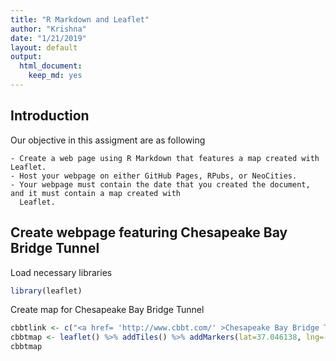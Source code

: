```yaml
---
title: "R Markdown and Leaflet"
author: "Krishna"
date: "1/21/2019"
layout: default
output:
  html_document: 
    keep_md: yes
---
```


## Introduction
  Our objective in this assigment are as following
  
    - Create a web page using R Markdown that features a map created with Leaflet.
    - Host your webpage on either GitHub Pages, RPubs, or NeoCities.
    - Your webpage must contain the date that you created the document, and it must contain a map created with
      Leaflet. 
  
## Create webpage featuring Chesapeake Bay Bridge Tunnel

Load necessary libraries


```r
library(leaflet)
```

Create map for Chesapeake Bay Bridge Tunnel


```r
cbbtlink <- c("<a href= 'http://www.cbbt.com/' >Chesapeake Bay Bridge Tunnel</a>")
cbbtmap <- leaflet() %>% addTiles() %>% addMarkers(lat=37.046138, lng=-76.062751, popup = cbbtlink)
cbbtmap
```

<!--html_preserve--><div id="htmlwidget-9067a555cf1b2ac5fae3" style="width:672px;height:480px;" class="leaflet html-widget"></div>
<script type="application/json" data-for="htmlwidget-9067a555cf1b2ac5fae3">{"x":{"options":{"crs":{"crsClass":"L.CRS.EPSG3857","code":null,"proj4def":null,"projectedBounds":null,"options":{}}},"calls":[{"method":"addTiles","args":["//{s}.tile.openstreetmap.org/{z}/{x}/{y}.png",null,null,{"minZoom":0,"maxZoom":18,"tileSize":256,"subdomains":"abc","errorTileUrl":"","tms":false,"noWrap":false,"zoomOffset":0,"zoomReverse":false,"opacity":1,"zIndex":1,"detectRetina":false,"attribution":"&copy; <a href=\"http://openstreetmap.org\">OpenStreetMap<\/a> contributors, <a href=\"http://creativecommons.org/licenses/by-sa/2.0/\">CC-BY-SA<\/a>"}]},{"method":"addMarkers","args":[37.046138,-76.062751,null,null,null,{"interactive":true,"draggable":false,"keyboard":true,"title":"","alt":"","zIndexOffset":0,"opacity":1,"riseOnHover":false,"riseOffset":250},"<a href= 'http://www.cbbt.com/' >Chesapeake Bay Bridge Tunnel<\/a>",null,null,null,null,{"interactive":false,"permanent":false,"direction":"auto","opacity":1,"offset":[0,0],"textsize":"10px","textOnly":false,"className":"","sticky":true},null]}],"limits":{"lat":[37.046138,37.046138],"lng":[-76.062751,-76.062751]}},"evals":[],"jsHooks":[]}</script><!--/html_preserve-->





